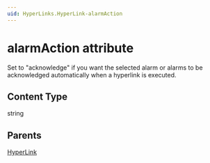 ```yaml
---
uid: HyperLinks.HyperLink-alarmAction
---
```


# alarmAction attribute

Set to "acknowledge" if you want the selected alarm or alarms to be acknowledged automatically when a hyperlink is executed.

## Content Type

string

## Parents

[HyperLink](xref:HyperLinks.HyperLink)
